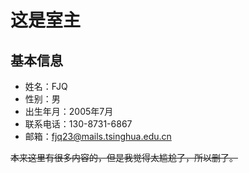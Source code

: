 # 这是室主

## 基本信息

- 姓名：FJQ
- 性别：男
- 出生年月：2005年7月
- 联系电话：130-8731-6867
- 邮箱：<fjq23@mails.tsinghua.edu.cn>

~~本来这里有很多内容的，但是我觉得太尴尬了，所以删了。~~